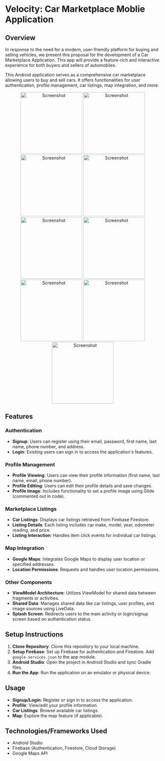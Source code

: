 # Velocity: Car Marketplace Moblie Application
## Overview

In response to the need for a modern, user-friendly platform for buying and selling vehicles, we present this proposal for the development of a Car Marketplace Application. This app will provide a feature-rich and interactive experience for both buyers and sellers of automobiles.

This Android application serves as a comprehensive car marketplace allowing users to buy and sell cars. It offers functionalities for user authentication, profile management, car listings, map integration, and more.

<div align="center">
  <img src="https://github.com/ahmaad-ansari/Car-Marketplace-Application/assets/88805493/3b916a1c-6ae2-4a9c-a60b-52f8b44010a8" alt="Screenshot" width="200"/>
  <img src="https://github.com/ahmaad-ansari/Car-Marketplace-Application/assets/88805493/66ca41b5-1beb-496a-becd-44248ec33f84" alt="Screenshot" width="200"/>
  <img src="https://github.com/ahmaad-ansari/Car-Marketplace-Application/assets/88805493/5786e600-d5b8-42d9-ad18-b1e33c7b9dd2" alt="Screenshot" width="200"/>
  <img src="https://github.com/ahmaad-ansari/Car-Marketplace-Application/assets/88805493/53efb2d1-e139-455d-9659-3094d08f598b" alt="Screenshot" width="200"/>
  <img src="https://github.com/ahmaad-ansari/Car-Marketplace-Application/assets/88805493/62a7a312-f213-457f-bba0-5736c6f1d494" alt="Screenshot" width="200"/>
  <img src="https://github.com/ahmaad-ansari/Car-Marketplace-Application/assets/88805493/68f60ab0-7934-46db-b088-fed879792389" alt="Screenshot" width="200"/>
  <img src="https://github.com/ahmaad-ansari/Car-Marketplace-Application/assets/88805493/09326597-a7fa-4647-91df-ee7c52a6a4cc" alt="Screenshot" width="200"/>
  <img src="https://github.com/ahmaad-ansari/Car-Marketplace-Application/assets/88805493/7073b823-df2e-47af-9539-6591615df64b" alt="Screenshot" width="200"/>
  <img src="https://github.com/ahmaad-ansari/Car-Marketplace-Application/assets/88805493/ed9ad276-4f6f-44aa-8c9f-0ddcd4ca2dbc" alt="Screenshot" width="200"/>
</div>

## Features

### Authentication
- **Signup**: Users can register using their email, password, first name, last name, phone number, and address.
- **Login**: Existing users can sign in to access the application's features.

### Profile Management
- **Profile Viewing**: Users can view their profile information (first name, last name, email, phone number).
- **Profile Editing**: Users can edit their profile details and save changes.
- **Profile Image**: Includes functionality to set a profile image using Glide (commented out in code).

### Marketplace Listings
- **Car Listings**: Displays car listings retrieved from Firebase Firestore.
- **Listing Details**: Each listing includes car make, model, year, odometer reading, and price.
- **Listing Interaction**: Handles item click events for individual car listings.

### Map Integration
- **Google Maps**: Integrates Google Maps to display user location or specified addresses.
- **Location Permissions**: Requests and handles user location permissions.

### Other Components
- **ViewModel Architecture**: Utilizes ViewModel for shared data between fragments or activities.
- **Shared Data**: Manages shared data like car listings, user profiles, and image sources using LiveData.
- **Splash Screen**: Redirects users to the main activity or login/signup screen based on authentication status.

## Setup Instructions
1. **Clone Repository**: Clone this repository to your local machine.
2. **Setup Firebase**: Set up Firebase for authentication and Firestore. Add `google-services.json` to the app module.
3. **Android Studio**: Open the project in Android Studio and sync Gradle files.
4. **Run the App**: Run the application on an emulator or physical device.

## Usage
- **Signup/Login**: Register or sign in to access the application.
- **Profile**: View/edit your profile information.
- **Car Listings**: Browse available car listings.
- **Map**: Explore the map feature (if applicable).

## Technologies/Frameworks Used
- Android Studio
- Firebase (Authentication, Firestore, Cloud Storage)
- Google Maps API
